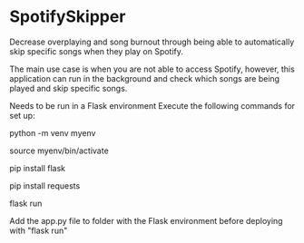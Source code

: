 # SpotifySkipper

Decrease overplaying and song burnout through being able to automatically skip specific songs when they play on Spotify.

The main use case is when you are not able to access Spotify, however, this application can run in the background and check which songs are being played and skip specific songs.

Needs to be run in a Flask environment
Execute the following commands for set up:

python -m venv myenv

source myenv/bin/activate

pip install flask

pip install requests

flask run

Add the app.py file to folder with the Flask environment before deploying with "flask run"
